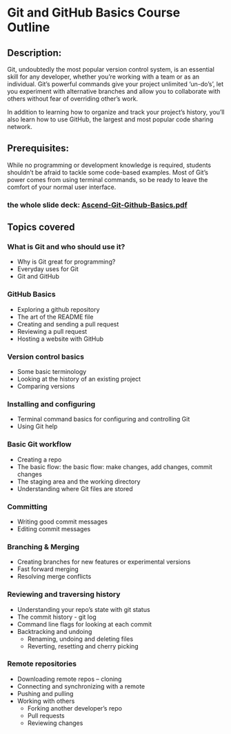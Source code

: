 # Git and GitHub Basics Course Outline

## Description:
Git, undoubtedly the most popular version control system, is an essential skill for any developer, whether you’re working with a team or as an individual. Git’s powerful commands give your project unlimited ‘un-do’s’, let you experiment with alternative branches and allow you to collaborate with others without fear of overriding other’s work.

In addition to learning how to organize and track your project’s history, you’ll also learn how to use GitHub, the largest and most popular code sharing network.



## Prerequisites:
While no programming or development knowledge is required, students shouldn’t be afraid to tackle some code-based examples. Most of Git’s power comes from using terminal commands, so be ready to leave the comfort of your normal user interface.

### the whole slide deck: [Ascend-Git-Github-Basics.pdf](http://paulmccann.com/git/Ascend-Git-Github-Basics.pdf)

## Topics covered

### What is Git and who should use it? 
* Why is Git great for programming?
* Everyday uses for Git 
* Git and GitHub

### GitHub Basics
* Exploring a github repository
* The art of the README file 
* Creating and sending a pull request 
* Reviewing a pull request
* Hosting a website with GitHub

### Version control basics
* Some basic terminology
* Looking at the history of an existing project 
* Comparing versions

### Installing and configuring
* Terminal command basics for configuring and controlling Git 
* Using Git help

### Basic Git workflow
* Creating a repo
* The basic flow: the basic flow: make changes, add changes, commit changes
* The staging area and the working directory
* Understanding where Git files are stored 

### Committing
  * Writing good commit messages 
  * Editing commit messages

 ### Branching & Merging
* Creating branches for new features or
experimental versions
* Fast forward merging 
* Resolving merge conflicts  

### Reviewing and traversing history 
* Understanding your repo’s state with git status 
* The commit history - git log
* Command line flags for looking at each commit 
* Backtracking and undoing
  * Renaming, undoing and deleting files 
  * Reverting, resetting and cherry picking


### Remote repositories
* Downloading remote repos – cloning 
* Connecting and synchronizing with a remote 
* Pushing and pulling
* Working with others
  * Forking another developer’s repo 
  * Pull requests
  * Reviewing changes

